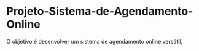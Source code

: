 # Projeto-Sistema-de-Agendamento-Online
O objetivo é desenvolver um sistema de agendamento online versátil,
